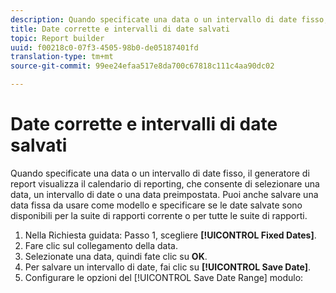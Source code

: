 ```yaml
---
description: Quando specificate una data o un intervallo di date fisso, il generatore di report visualizza il calendario di reporting, che consente di selezionare una data, un intervallo di date o una data preimpostata. Puoi anche salvare una data fissa da usare come modello e specificare se le date salvate sono disponibili per la suite di rapporti corrente o per tutte le suite di rapporti.
title: Date corrette e intervalli di date salvati
topic: Report builder
uuid: f00218c0-07f3-4505-98b0-de05187401fd
translation-type: tm+mt
source-git-commit: 99ee24efaa517e8da700c67818c111c4aa90dc02

---
```



# Date corrette e intervalli di date salvati

Quando specificate una data o un intervallo di date fisso, il generatore di report visualizza il calendario di reporting, che consente di selezionare una data, un intervallo di date o una data preimpostata. Puoi anche salvare una data fissa da usare come modello e specificare se le date salvate sono disponibili per la suite di rapporti corrente o per tutte le suite di rapporti.

1. Nella Richiesta guidata: Passo 1, scegliere **[!UICONTROL Fixed Dates]**.
1. Fare clic sul collegamento della data.
1. Selezionate una data, quindi fate clic su **OK**.
1. Per salvare un intervallo di date, fai clic su **[!UICONTROL Save Date]**.
1. Configurare le opzioni del [!UICONTROL Save Date Range] modulo:
